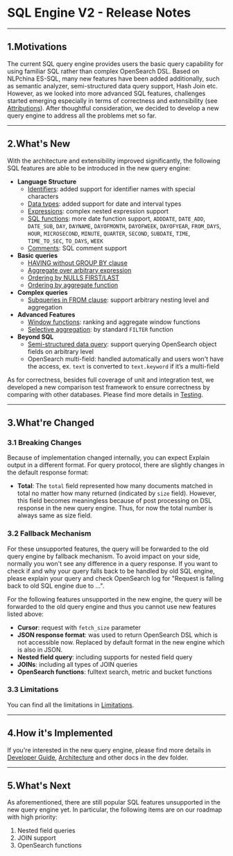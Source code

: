 # SQL Engine V2 - Release Notes

---
## 1.Motivations

The current SQL query engine provides users the basic query capability for using familiar SQL rather than complex OpenSearch DSL. Based on NLPchina ES-SQL, many new features have been added additionally, such as semantic analyzer, semi-structured data query support, Hash Join etc. However, as we looked into more advanced SQL features, challenges started emerging especially in terms of correctness and extensibility (see [Attributions](../attributions.md)). After thoughtful consideration, we decided to develop a new query engine to address all the problems met so far.


---
## 2.What's New

With the architecture and extensibility improved significantly, the following SQL features are able to be introduced in the new query engine:

* **Language Structure**
    * [Identifiers](../../docs/user/general/identifiers.rst): added support for identifier names with special characters
    * [Data types](../../docs/user/general/datatypes.rst): added support for date and interval types
    * [Expressions](../../docs/user/dql/expressions.rst): complex nested expression support
    * [SQL functions](../../docs/user/dql/functions.rst): more date function support, `ADDDATE`, `DATE_ADD`, `DATE_SUB`, `DAY`, `DAYNAME`, `DAYOFMONTH`, `DAYOFWEEK`, `DAYOFYEAR`, `FROM_DAYS`, `HOUR`, `MICROSECOND`, `MINUTE`, `QUARTER`, `SECOND`, `SUBDATE`, `TIME`, `TIME_TO_SEC`, `TO_DAYS`, `WEEK`
    * [Comments](../../docs/user/general/comments.rst): SQL comment support
* **Basic queries**
    * [HAVING without GROUP BY clause](../../docs/user/dql/aggregations.rst#having-without-group-by)
    * [Aggregate over arbitrary expression](../../docs/user/dql/aggregations.rst#expression)
    * [Ordering by NULLS FIRST/LAST](../../docs/user/dql/basics.rst#example-2-specifying-order-for-null)
    * [Ordering by aggregate function](../../docs/user/dql/basics.rst#example-3-ordering-by-aggregate-functions)
* **Complex queries**
    * [Subqueries in FROM clause](../../docs/user/dql/complex.rst#example-2-subquery-in-from-clause): support arbitrary nesting level and aggregation
* **Advanced Features**
    * [Window functions](../../docs/user/dql/window.rst): ranking and aggregate window functions
    * [Selective aggregation](../../docs/user/dql/aggregations.rst#filter-clause): by standard `FILTER` function
* **Beyond SQL**
    * [Semi-structured data query](../../docs/user/beyond/partiql.rst#example-2-selecting-deeper-levels): support querying OpenSearch object fields on arbitrary level
    * OpenSearch multi-field: handled automatically and users won't have the access, ex. `text` is converted to `text.keyword` if it’s a multi-field

As for correctness, besides full coverage of unit and integration test, we developed a new comparison test framework to ensure correctness by comparing with other databases. Please find more details in [Testing](./Testing.md).


---
## 3.What're Changed

### 3.1 Breaking Changes

Because of implementation changed internally, you can expect Explain output in a different format. For query protocol, there are slightly changes in the default response format:

* **Total**: The `total` field represented how many documents matched in total no matter how many returned (indicated by `size` field). However, this field becomes meaningless because of post processing on DSL response in the new query engine. Thus, for now the total number is always same as size field.

### 3.2 Fallback Mechanism

For these unsupported features, the query will be forwarded to the old query engine by fallback mechanism. To avoid impact on your side, normally you won't see any difference in a query response. If you want to check if and why your query falls back to be handled by old SQL engine, please explain your query and check OpenSearch log for "Request is falling back to old SQL engine due to ...".

For the following features unsupported in the new engine, the query will be forwarded to the old query engine and thus you cannot use new features listed above:

* **Cursor**: request with `fetch_size` parameter
* **JSON response format**: was used to return OpenSearch DSL which is not accessible now. Replaced by default format in the new engine which is also in JSON.
* **Nested field query**: including supports for nested field query
* **JOINs**: including all types of JOIN queries
* **OpenSearch functions**: fulltext search, metric and bucket functions

### 3.3 Limitations

You can find all the limitations in [Limitations](../../docs/user/limitations/limitations.rst). 


---
## 4.How it's Implemented

If you're interested in the new query engine, please find more details in [Developer Guide](../../DEVELOPER_GUIDE.rst), [Architecture](./Architecture.md) and other docs in the dev folder.


---
## 5.What's Next

As aforementioned, there are still popular SQL features unsupported in the new query engine yet. In particular, the following items are on our roadmap with high priority:

1. Nested field queries
2. JOIN support
3. OpenSearch functions
